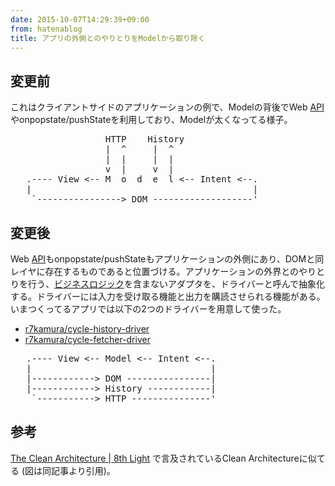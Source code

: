 ```yaml
---
date: 2015-10-07T14:29:39+09:00
from: hatenablog
title: アプリの外側とのやりとりをModelから取り除く
---
```


<h2>変更前</h2>

<p>これはクライアントサイドのアプリケーションの例で、Modelの背後でWeb <a class="keyword" href="http://d.hatena.ne.jp/keyword/API">API</a>やonpopstate/pushStateを利用しており、Modelが太くなってる様子。</p>

<pre class="code" data-lang="" data-unlink>                  HTTP    History
                  |  ^     |  ^
                  |  |     |  |
                  v  |     v  |
   .---- View &lt;-- M  o  d  e  l &lt;-- Intent &lt;--.
   |                                          |
    `----------------&gt; DOM -------------------&#39;</pre>


<h2>変更後</h2>

<p>Web <a class="keyword" href="http://d.hatena.ne.jp/keyword/API">API</a>もonpopstate/pushStateもアプリケーションの外側にあり、DOMと同レイヤに存在するものであると位置づける。アプリケーションの外界とのやりとりを行う、<a class="keyword" href="http://d.hatena.ne.jp/keyword/%A5%D3%A5%B8%A5%CD%A5%B9%A5%ED%A5%B8%A5%C3%A5%AF">ビジネスロジック</a>を含まないアダプタを、ドライバーと呼んで抽象化する。ドライバーには入力を受け取る機能と出力を購読させられる機能がある。いまつくってるアプリでは以下の2つのドライバーを用意して使った。</p>

<ul>
<li><a href="https://github.com/r7kamura/cycle-history-driver">r7kamura/cycle-history-driver</a></li>
<li><a href="https://github.com/r7kamura/cycle-fetcher-driver">r7kamura/cycle-fetcher-driver</a></li>
</ul>


<pre class="code" data-lang="" data-unlink>   .---- View &lt;-- Model &lt;-- Intent &lt;--.
   |                                  |
   |------------&gt; DOM ----------------|
   |------------&gt; History ------------|
    `-----------&gt; HTTP ---------------&#39;</pre>


<h2>参考</h2>

<p><a href="https://blog.8thlight.com/uncle-bob/2012/08/13/the-clean-architecture.html">The Clean Architecture | 8th Light</a> で言及されているClean Architectureに似てる (図は同記事より引用)。</p>

<p><img src="http://cdn-ak.f.st-hatena.com/images/fotolife/r/r7kamura/20151007/20151007142648.png" alt="" /></p>

